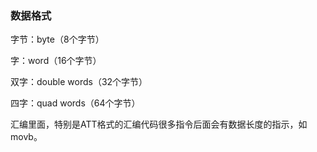 ### 数据格式

字节：byte（8个字节）

字：word（16个字节）

双字：double words（32个字节）

四字：quad words（64个字节）



汇编里面，特别是ATT格式的汇编代码很多指令后面会有数据长度的指示，如movb。